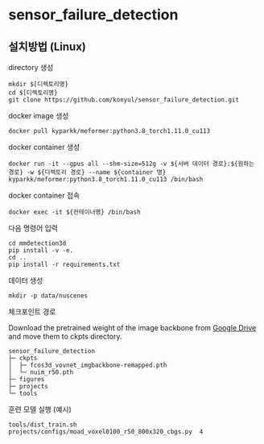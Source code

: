 # sensor_failure_detection

## 설치방법 (Linux)

directory 생성
```
mkdir $[디렉토리명}
cd $[디렉토리명}
git clone https://github.com/konyul/sensor_failure_detection.git
```
docker image 생성

```
docker pull kyparkk/meformer:python3.8_torch1.11.0_cu113
```

docker container 생성

```
docker run -it --gpus all --shm-size=512g -v ${서버 데이터 경로}:${원하는 경로} -w ${디렉토리 경로} --name ${container 명} kyparkk/meformer:python3.8_torch1.11.0_cu113 /bin/bash
```

docker container 접속

```
docker exec -it ${컨테이너명} /bin/bash
```

다음 명령어 입력

```
cd mmdetection3d
pip install -v -e.
cd ..
pip install -r requirements.txt
```

데이터 생성

```
mkdir -p data/nuscenes
```

체크포인트 경로

Download the pretrained weight of the image backbone from [Google Drive](https://drive.google.com/drive/folders/1vNGjBxl__eF5ti-AAsNWFqJG4uBmYsPG?usp=drive_link) and move them to ckpts directory.
```shell
sensor_failure_detection
├─ ckpts
│  ├─ fcos3d_vovnet_imgbackbone-remapped.pth
│  └─ nuim_r50.pth
├─ figures
├─ projects
└─ tools
```


훈련 모델 실행 (예시)

```
tools/dist_train.sh projects/configs/moad_voxel0100_r50_800x320_cbgs.py  4

```
